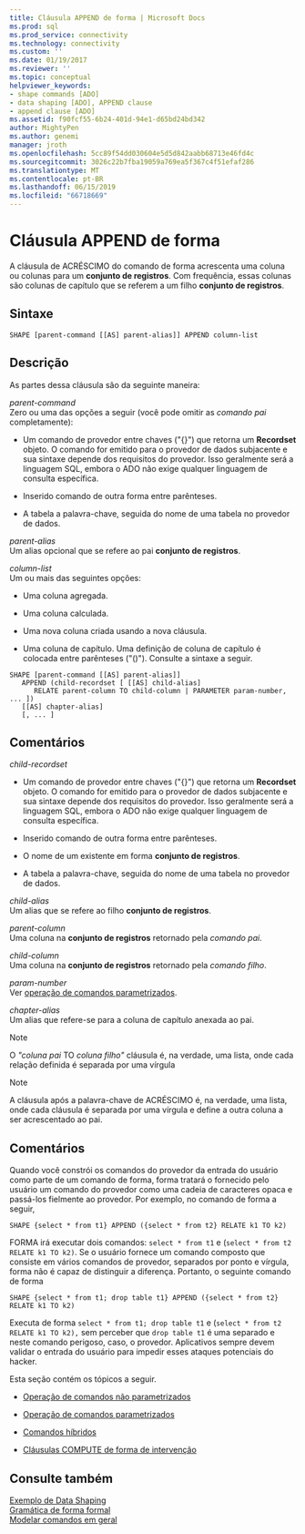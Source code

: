 ```yaml
---
title: Cláusula APPEND de forma | Microsoft Docs
ms.prod: sql
ms.prod_service: connectivity
ms.technology: connectivity
ms.custom: ''
ms.date: 01/19/2017
ms.reviewer: ''
ms.topic: conceptual
helpviewer_keywords:
- shape commands [ADO]
- data shaping [ADO], APPEND clause
- append clause [ADO]
ms.assetid: f90fcf55-6b24-401d-94e1-d65bd24bd342
author: MightyPen
ms.author: genemi
manager: jroth
ms.openlocfilehash: 5cc89f54dd030604e5d5d842aabb68713e46fd4c
ms.sourcegitcommit: 3026c22b7fba19059a769ea5f367c4f51efaf286
ms.translationtype: MT
ms.contentlocale: pt-BR
ms.lasthandoff: 06/15/2019
ms.locfileid: "66718669"
---
```

# <a name="shape-append-clause"></a>Cláusula APPEND de forma
A cláusula de ACRÉSCIMO do comando de forma acrescenta uma coluna ou colunas para um **conjunto de registros**. Com frequência, essas colunas são colunas de capítulo que se referem a um filho **conjunto de registros**.  
  
## <a name="syntax"></a>Sintaxe  
  
```  
SHAPE [parent-command [[AS] parent-alias]] APPEND column-list  
```  
  
## <a name="description"></a>Descrição  
 As partes dessa cláusula são da seguinte maneira:  
  
 *parent-command*  
 Zero ou uma das opções a seguir (você pode omitir as *comando pai* completamente):  
  
-   Um comando de provedor entre chaves ("{}") que retorna um **Recordset** objeto. O comando for emitido para o provedor de dados subjacente e sua sintaxe depende dos requisitos do provedor. Isso geralmente será a linguagem SQL, embora o ADO não exige qualquer linguagem de consulta específica.  
  
-   Inserido comando de outra forma entre parênteses.  
  
-   A tabela a palavra-chave, seguida do nome de uma tabela no provedor de dados.  
  
 *parent-alias*  
 Um alias opcional que se refere ao pai **conjunto de registros**.  
  
 *column-list*  
 Um ou mais das seguintes opções:  
  
-   Uma coluna agregada.  
  
-   Uma coluna calculada.  
  
-   Uma nova coluna criada usando a nova cláusula.  
  
-   Uma coluna de capítulo. Uma definição de coluna de capítulo é colocada entre parênteses ("()"). Consulte a sintaxe a seguir.  
  
```  
SHAPE [parent-command [[AS] parent-alias]]  
   APPEND (child-recordset [ [[AS] child-alias]   
      RELATE parent-column TO child-column | PARAMETER param-number, ... ])  
   [[AS] chapter-alias]   
   [, ... ]  
```  
  
## <a name="remarks"></a>Comentários  
 *child-recordset*  
 -   Um comando de provedor entre chaves ("{}") que retorna um **Recordset** objeto. O comando for emitido para o provedor de dados subjacente e sua sintaxe depende dos requisitos do provedor. Isso geralmente será a linguagem SQL, embora o ADO não exige qualquer linguagem de consulta específica.  
  
-   Inserido comando de outra forma entre parênteses.  
  
-   O nome de um existente em forma **conjunto de registros**.  
  
-   A tabela a palavra-chave, seguida do nome de uma tabela no provedor de dados.  
  
 *child-alias*  
 Um alias que se refere ao filho **conjunto de registros**.  
  
 *parent-column*  
 Uma coluna na **conjunto de registros** retornado pela *comando pai.*  
  
 *child-column*  
 Uma coluna na **conjunto de registros** retornado pela *comando filho*.  
  
 *param-number*  
 Ver [operação de comandos parametrizados](../../../ado/guide/data/operation-of-parameterized-commands.md).  
  
 *chapter-alias*  
 Um alias que refere-se para a coluna de capítulo anexada ao pai.  
  
> [!NOTE]
>  O *"coluna pai* TO *coluna filho"* cláusula é, na verdade, uma lista, onde cada relação definida é separada por uma vírgula  
  
> [!NOTE]
>  A cláusula após a palavra-chave de ACRÉSCIMO é, na verdade, uma lista, onde cada cláusula é separada por uma vírgula e define a outra coluna a ser acrescentado ao pai.  
  
## <a name="remarks"></a>Comentários  
 Quando você constrói os comandos do provedor da entrada do usuário como parte de um comando de forma, forma tratará o fornecido pelo usuário um comando do provedor como uma cadeia de caracteres opaca e passá-los fielmente ao provedor. Por exemplo, no comando de forma a seguir,  
  
```  
SHAPE {select * from t1} APPEND ({select * from t2} RELATE k1 TO k2)  
```  
  
 FORMA irá executar dois comandos: `select * from t1` e (`select * from t2 RELATE k1 TO k2)`. Se o usuário fornece um comando composto que consiste em vários comandos de provedor, separados por ponto e vírgula, forma não é capaz de distinguir a diferença. Portanto, o seguinte comando de forma  
  
```  
SHAPE {select * from t1; drop table t1} APPEND ({select * from t2} RELATE k1 TO k2)  
```  
  
 Executa de forma `select * from t1; drop table t1` e (`select * from t2 RELATE k1 TO k2),` sem perceber que `drop table t1` é uma separado e neste comando perigoso, caso, o provedor. Aplicativos sempre devem validar o entrada do usuário para impedir esses ataques potenciais do hacker.  
  
 Esta seção contém os tópicos a seguir.  
  
-   [Operação de comandos não parametrizados](../../../ado/guide/data/operation-of-non-parameterized-commands.md)  
  
-   [Operação de comandos parametrizados](../../../ado/guide/data/operation-of-parameterized-commands.md)  
  
-   [Comandos híbridos](../../../ado/guide/data/hybrid-commands.md)  
  
-   [Cláusulas COMPUTE de forma de intervenção](../../../ado/guide/data/intervening-shape-compute-clauses.md)  
  
## <a name="see-also"></a>Consulte também  
 [Exemplo de Data Shaping](../../../ado/guide/data/data-shaping-example.md)   
 [Gramática de forma formal](../../../ado/guide/data/formal-shape-grammar.md)   
 [Modelar comandos em geral](../../../ado/guide/data/shape-commands-in-general.md)
